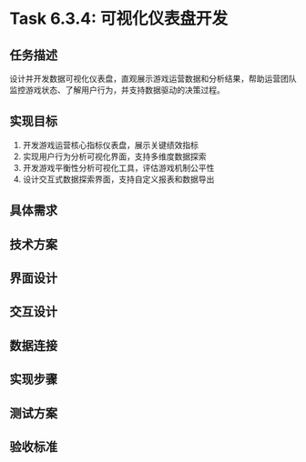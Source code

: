 # Task 6.3.4: 可视化仪表盘开发

## 任务描述

设计并开发数据可视化仪表盘，直观展示游戏运营数据和分析结果，帮助运营团队监控游戏状态、了解用户行为，并支持数据驱动的决策过程。

## 实现目标

1. 开发游戏运营核心指标仪表盘，展示关键绩效指标
2. 实现用户行为分析可视化界面，支持多维度数据探索
3. 开发游戏平衡性分析可视化工具，评估游戏机制公平性
4. 设计交互式数据探索界面，支持自定义报表和数据导出

## 具体需求

## 技术方案

## 界面设计

## 交互设计

## 数据连接

## 实现步骤

## 测试方案

## 验收标准
